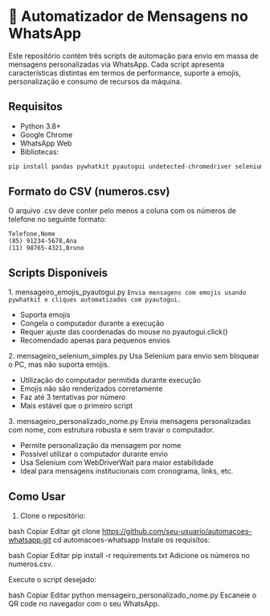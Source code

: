 # 🤖 Automatizador de Mensagens no WhatsApp

Este repositório contém três scripts de automação para envio em massa de mensagens personalizadas via WhatsApp. Cada script apresenta características distintas em termos de performance, suporte a emojis, personalização e consumo de recursos da máquina.

## Requisitos

- Python 3.8+
- Google Chrome
- WhatsApp Web
- Bibliotecas:

```bash
pip install pandas pywhatkit pyautogui undetected-chromedriver selenium
```

## Formato do CSV (numeros.csv)
O arquivo .csv deve conter pelo menos a coluna com os números de telefone no seguinte formato:

```
Telefone,Nome
(85) 91234-5678,Ana
(11) 98765-4321,Bruno
```

## Scripts Disponíveis
1️. mensageiro_emojis_pyautogui.py
```Envia mensagens com emojis usando pywhatkit e cliques automatizados com pyautogui.```

- Suporta emojis
- Congela o computador durante a execução
- Requer ajuste das coordenadas do mouse no pyautogui.click()
- Recomendado apenas para pequenos envios

2️. mensageiro_selenium_simples.py
Usa Selenium para envio sem bloquear o PC, mas não suporta emojis.

- Utilização do computador permitida durante execução
- Emojis não são renderizados corretamente
- Faz até 3 tentativas por número
- Mais estável que o primeiro script

3️. mensageiro_personalizado_nome.py
Envia mensagens personalizadas com nome, com estrutura robusta e sem travar o computador.

- Permite personalização da mensagem por nome
- Possível utilizar o computador durante envio
- Usa Selenium com WebDriverWait para maior estabilidade
- Ideal para mensagens institucionais com cronograma, links, etc.

##  Como Usar
1. Clone o repositório:

bash
Copiar
Editar
git clone https://github.com/seu-usuario/automacoes-whatsapp.git
cd automacoes-whatsapp
Instale os requisitos:

bash
Copiar
Editar
pip install -r requirements.txt
Adicione os números no numeros.csv.

Execute o script desejado:

bash
Copiar
Editar
python mensageiro_personalizado_nome.py
Escaneie o QR code no navegador com o seu WhatsApp.
